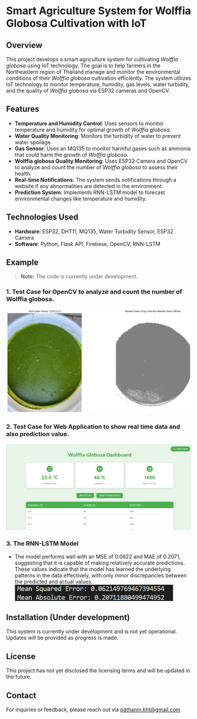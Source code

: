# Smart Agriculture System for Wolffia Globosa Cultivation with IoT

## Overview
This project develops a smart agriculture system for cultivating *Wolffia globosa* using IoT technology. The goal is to help farmers in the Northeastern region of Thailand manage and monitor the environmental conditions of their *Wolffia globosa* cultivation efficiently. The system utilizes IoT technology to monitor temperature, humidity, gas levels, water turbidity, and the quality of *Wolffia globosa* via ESP32 cameras and OpenCV.

## Features
- **Temperature and Humidity Control**: Uses sensors to monitor temperature and humidity for optimal growth of *Wolffia globosa*.
- **Water Quality Monitoring**: Monitors the turbidity of water to prevent water spoilage.
- **Gas Sensor**: Uses an MQ135 to monitor harmful gases such as ammonia that could harm the growth of *Wolffia globosa*.
- **Wolffia globosa Quality Monitoring**: Uses ESP32 Camera and OpenCV to analyze and count the number of *Wolffia globosa* to assess their health.
- **Real-time Notifications**: The system sends notifications through a website if any abnormalities are detected in the environment.
- **Prediction System**: Implements RNN-LSTM model to forecast environmental changes like temperature and humidity.

## Technologies Used
- **Hardware**: ESP32, DHT11, MQ135, Water Turbidity Sensor, ESP32 Camera
- **Software**: Python, Flask API, Firebase, OpenCV, RNN-LSTM

## Example
> **Note:** The code is currently under development.
>

### 1. Test Case for OpenCV to analyze and count the number of Wolffia globosa.
![TestCase](https://github.com/pathanin-kht/Smart-Agriculture-System-for-Wolffia-Globosa-Cultivation-with-IoT/blob/07aff3e1f6f5d0994f0c72ec86c6c15b4f9c11b0/TestCase/OpenCV_TestCase.png)

### 2. Test Case for Web Application to show real time data and also prediction value.
![TestCase2](https://github.com/pathanin-kht/Smart-Agriculture-System-for-Wolffia-Globosa-Cultivation-with-IoT/blob/736d87d541431174d72bce8ea8e12a9dbc63e760/TestCase/Web_TestCase.png)

### 3. The RNN-LSTM Model
- The model performs well with an MSE of 0.0622 and MAE of 0.2071, suggesting that it is capable of making relatively accurate predictions. These values indicate that the model has learned the underlying patterns in the data effectively, with only minor discrepancies between the predicted and actual values.
![TestCase3](https://github.com/pathanin-kht/Smart-Agriculture-System-for-Wolffia-Globosa-Cultivation-with-IoT/blob/155b9aae17021310ce60195edbe0322ee1f3fc3d/TestCase/Model_TestCase.png)



## Installation (Under development)
This system is currently under development and is not yet operational. Updates will be provided as progress is made.

## License
This project has not yet disclosed the licensing terms and will be updated in the future.

## Contact
For inquiries or feedback, please reach out via [pathanin.kht@gmail.com](pathanin.kht@gmail.com)
